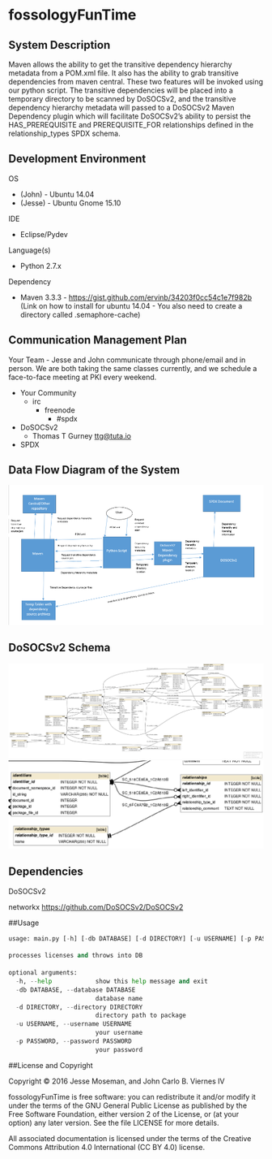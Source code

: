 # fossologyFunTime

## System Description
  Maven allows the ability to get the transitive dependency hierarchy metadata from a POM.xml file.  It also has the ability to grab transitive dependencies from maven central.  These two features will be invoked using our python script.  The transitive dependencies will be placed into a temporary directory to be scanned by DoSOCSv2, and the transitive dependency hierarchy metadata will passed to a DoSOCSv2 Maven Dependency plugin which will facilitate DoSOCSv2’s ability to persist the HAS_PREREQUISITE and PREREQUISITE_FOR relationships defined in the relationship_types SPDX schema.

## Development Environment
OS 
 * (John)   -  Ubuntu 14.04 
 * (Jesse)  -  Ubuntu Gnome 15.10
 
IDE
* Eclipse/Pydev

Language(s)
* Python 2.7.x

Dependency
* Maven 3.3.3 - https://gist.github.com/ervinb/34203f0cc54c1e7f982b (Link on how to install for ubuntu 14.04 - You also need to create a directory called .semaphore-cache)

## Communication Management Plan
Your Team -
Jesse and John communicate through phone/email and in person. We are both taking the same classes currently, and we schedule a face-to-face meeting at PKI every weekend.

* Your Community 
  * irc
    * freenode
      * #spdx
* DoSOCSv2
  * Thomas T Gurney <ttg@tuta.io>  
* SPDX

## Data Flow Diagram of the System
!["Data Flow Diagram"](https://raw.githubusercontent.com/JohnVCS/fossologyFunTime/master/SchemaAndDataFlowImages/dataFlowDiagram.png)

## DoSOCSv2 Schema
!["DoSOCSv2 Schema"](https://raw.githubusercontent.com/JohnVCS/fossologyFunTime/master/SchemaAndDataFlowImages/SchemaDiagramDoSocs.png)
!["DoSOCSv2 Schema Partial"](https://raw.githubusercontent.com/JohnVCS/fossologyFunTime/master/SchemaAndDataFlowImages/schemaPartial.png)

## Dependencies
DoSOCSv2

networkx
https://github.com/DoSOCSv2/DoSOCSv2

##Usage
```python
usage: main.py [-h] [-db DATABASE] [-d DIRECTORY] [-u USERNAME] [-p PASSWORD]

processes licenses and throws into DB

optional arguments:
  -h, --help            show this help message and exit
  -db DATABASE, --database DATABASE
                        database name
  -d DIRECTORY, --directory DIRECTORY
                        directory path to package
  -u USERNAME, --username USERNAME
                        your username
  -p PASSWORD, --password PASSWORD
                        your password
```

##License and Copyright

Copyright © 2016 Jesse Moseman, and John Carlo B. Viernes IV

fossologyFunTime is free software: you can redistribute it and/or modify it under the terms of the GNU General Public License as published by the Free Software Foundation, either version 2 of the License, or (at your option) any later version. See the file LICENSE for more details.

All associated documentation is licensed under the terms of the Creative Commons Attribution 4.0 International (CC BY 4.0) license. 

